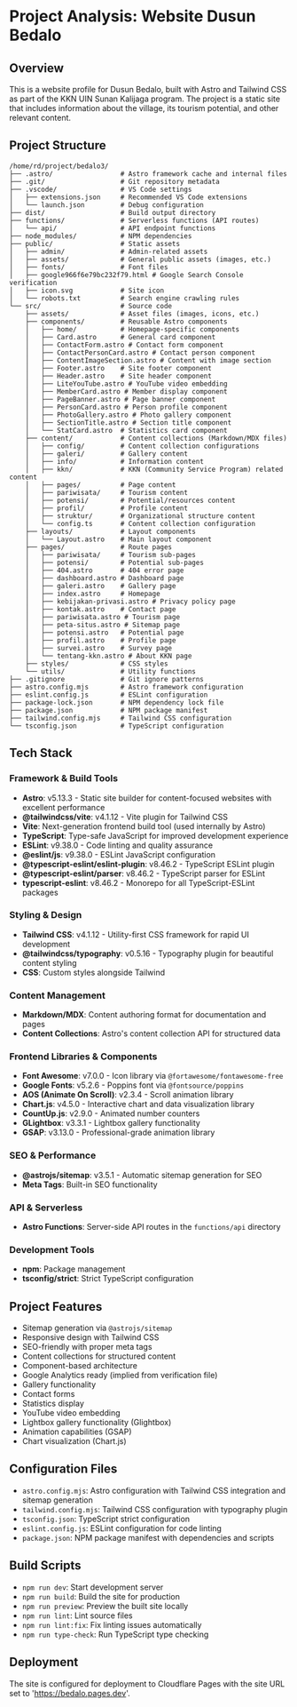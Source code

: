 # Project Analysis: Website Dusun Bedalo

## Overview
This is a website profile for Dusun Bedalo, built with Astro and Tailwind CSS as part of the KKN UIN Sunan Kalijaga program. The project is a static site that includes information about the village, its tourism potential, and other relevant content.

## Project Structure
```
/home/rd/project/bedalo3/
├── .astro/                 # Astro framework cache and internal files
├── .git/                   # Git repository metadata
├── .vscode/                # VS Code settings
│   ├── extensions.json     # Recommended VS Code extensions
│   └── launch.json         # Debug configuration
├── dist/                   # Build output directory
├── functions/              # Serverless functions (API routes)
│   └── api/                # API endpoint functions
├── node_modules/           # NPM dependencies
├── public/                 # Static assets
│   ├── admin/              # Admin-related assets
│   ├── assets/             # General public assets (images, etc.)
│   ├── fonts/              # Font files
│   ├── google966f6e79bc232f79.html # Google Search Console verification
│   ├── icon.svg            # Site icon
│   └── robots.txt          # Search engine crawling rules
└── src/                    # Source code
    ├── assets/             # Asset files (images, icons, etc.)
    ├── components/         # Reusable Astro components
    │   ├── home/           # Homepage-specific components
    │   ├── Card.astro      # General card component
    │   ├── ContactForm.astro # Contact form component
    │   ├── ContactPersonCard.astro # Contact person component
    │   ├── ContentImageSection.astro # Content with image section
    │   ├── Footer.astro    # Site footer component
    │   ├── Header.astro    # Site header component
    │   ├── LiteYouTube.astro # YouTube video embedding
    │   ├── MemberCard.astro # Member display component
    │   ├── PageBanner.astro # Page banner component
    │   ├── PersonCard.astro # Person profile component
    │   ├── PhotoGallery.astro # Photo gallery component
    │   ├── SectionTitle.astro # Section title component
    │   └── StatCard.astro  # Statistics card component
    ├── content/            # Content collections (Markdown/MDX files)
    │   ├── config/         # Content collection configurations
    │   ├── galeri/         # Gallery content
    │   ├── info/           # Information content
    │   ├── kkn/            # KKN (Community Service Program) related content
    │   ├── pages/          # Page content
    │   ├── pariwisata/     # Tourism content
    │   ├── potensi/        # Potential/resources content
    │   ├── profil/         # Profile content
    │   ├── struktur/       # Organizational structure content
    │   └── config.ts       # Content collection configuration
    ├── layouts/            # Layout components
    │   └── Layout.astro    # Main layout component
    ├── pages/              # Route pages
    │   ├── pariwisata/     # Tourism sub-pages
    │   ├── potensi/        # Potential sub-pages
    │   ├── 404.astro       # 404 error page
    │   ├── dashboard.astro # Dashboard page
    │   ├── galeri.astro    # Gallery page
    │   ├── index.astro     # Homepage
    │   ├── kebijakan-privasi.astro # Privacy policy page
    │   ├── kontak.astro    # Contact page
    │   ├── pariwisata.astro # Tourism page
    │   ├── peta-situs.astro # Sitemap page
    │   ├── potensi.astro   # Potential page
    │   ├── profil.astro    # Profile page
    │   ├── survei.astro    # Survey page
    │   └── tentang-kkn.astro # About KKN page
    ├── styles/             # CSS styles
    └── utils/              # Utility functions
├── .gitignore              # Git ignore patterns
├── astro.config.mjs        # Astro framework configuration
├── eslint.config.js        # ESLint configuration
├── package-lock.json       # NPM dependency lock file
├── package.json            # NPM package manifest
├── tailwind.config.mjs     # Tailwind CSS configuration
└── tsconfig.json           # TypeScript configuration
```

## Tech Stack

### Framework & Build Tools
- **Astro**: v5.13.3 - Static site builder for content-focused websites with excellent performance
- **@tailwindcss/vite**: v4.1.12 - Vite plugin for Tailwind CSS
- **Vite**: Next-generation frontend build tool (used internally by Astro)
- **TypeScript**: Type-safe JavaScript for improved development experience
- **ESLint**: v9.38.0 - Code linting and quality assurance
- **@eslint/js**: v9.38.0 - ESLint JavaScript configuration
- **@typescript-eslint/eslint-plugin**: v8.46.2 - TypeScript ESLint plugin
- **@typescript-eslint/parser**: v8.46.2 - TypeScript parser for ESLint
- **typescript-eslint**: v8.46.2 - Monorepo for all TypeScript-ESLint packages

### Styling & Design
- **Tailwind CSS**: v4.1.12 - Utility-first CSS framework for rapid UI development
- **@tailwindcss/typography**: v0.5.16 - Typography plugin for beautiful content styling
- **CSS**: Custom styles alongside Tailwind

### Content Management
- **Markdown/MDX**: Content authoring format for documentation and pages
- **Content Collections**: Astro's content collection API for structured data

### Frontend Libraries & Components
- **Font Awesome**: v7.0.0 - Icon library via `@fortawesome/fontawesome-free`
- **Google Fonts**: v5.2.6 - Poppins font via `@fontsource/poppins`
- **AOS (Animate On Scroll)**: v2.3.4 - Scroll animation library
- **Chart.js**: v4.5.0 - Interactive chart and data visualization library
- **CountUp.js**: v2.9.0 - Animated number counters
- **GLightbox**: v3.3.1 - Lightbox gallery functionality
- **GSAP**: v3.13.0 - Professional-grade animation library

### SEO & Performance
- **@astrojs/sitemap**: v3.5.1 - Automatic sitemap generation for SEO
- **Meta Tags**: Built-in SEO functionality

### API & Serverless
- **Astro Functions**: Server-side API routes in the `functions/api` directory

### Development Tools
- **npm**: Package management
- **tsconfig/strict**: Strict TypeScript configuration

## Project Features
- Sitemap generation via `@astrojs/sitemap`
- Responsive design with Tailwind CSS
- SEO-friendly with proper meta tags
- Content collections for structured content
- Component-based architecture
- Google Analytics ready (implied from verification file)
- Gallery functionality
- Contact forms
- Statistics display
- YouTube video embedding
- Lightbox gallery functionality (Glightbox)
- Animation capabilities (GSAP)
- Chart visualization (Chart.js)

## Configuration Files
- `astro.config.mjs`: Astro configuration with Tailwind CSS integration and sitemap generation
- `tailwind.config.mjs`: Tailwind CSS configuration with typography plugin
- `tsconfig.json`: TypeScript strict configuration
- `eslint.config.js`: ESLint configuration for code linting
- `package.json`: NPM package manifest with dependencies and scripts

## Build Scripts
- `npm run dev`: Start development server
- `npm run build`: Build the site for production
- `npm run preview`: Preview the built site locally
- `npm run lint`: Lint source files
- `npm run lint:fix`: Fix linting issues automatically
- `npm run type-check`: Run TypeScript type checking

## Deployment
The site is configured for deployment to Cloudflare Pages with the site URL set to 'https://bedalo.pages.dev'.